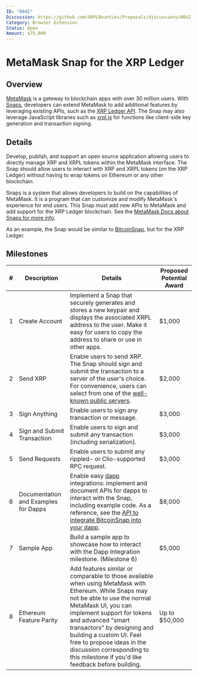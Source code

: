 ```yaml
---
ID: "0042"
Discussion: https://github.com/XRPLBounties/Proposals/discussions/0042
Category: Browser Extension
Status: Open
Amount: $75,000
---
```


# MetaMask Snap for the XRP Ledger

## Overview

[MetaMask](https://metamask.io/) is a gateway to blockchain apps with over 30 million users. With [Snaps](https://metamask.io/snaps/), developers can extend MetaMask to add additional features by leveraging existing APIs, such as the [XRP Ledger API](https://xrpl.org/public-api-methods.html). The Snap may also leverage JavaScript libraries such as [xrpl.js](https://github.com/XRPLF/xrpl.js) for functions like client-side key generation and transaction signing.

## Details

Develop, publish, and support an open source application allowing users to directly manage XRP and XRPL tokens within the MetaMask interface. The Snap should allow users to interact with XRP and XRPL tokens (on the XRP Ledger) without having to wrap tokens on Ethereum or any other blockchain.

Snaps is a system that allows developers to build on the capabilities of MetaMask. It is a program that can customize and modify MetaMask's experience for end users. This Snap must add new APIs to MetaMask and add support for the XRP Ledger blockchain. See the [MetaMask Docs about Snaps for more info](https://docs.metamask.io/guide/snaps.html).

As an example, the Snap would be similar to [BitcoinSnap](https://github.com/KeystoneHQ/btcsnap), but for the XRP Ledger.

## Milestones

| # | Description | Details | Proposed Potential Award |
| - | ----------- | ------- | ------------------------ |
| 1 | Create Account | Implement a Snap that securely generates and stores a new keypair and displays the associated XRPL address to the user. Make it easy for users to copy the address to share or use in other apps. | $1,000 |
| 2 | Send XRP | Enable users to send XRP. The Snap should sign and submit the transaction to a server of the user's choice. For convenience, users can select from one of the [well-known public servers](https://xrpl.org/public-servers.html). | $2,000 |
| 3 | Sign Anything | Enable users to sign any transaction or message. | $3,000 |
| 4 | Sign and Submit Transaction | Enable users to sign and submit any transaction (including serialization). | $3,000 |
| 5 | Send Requests | Enable users to submit any rippled- or Clio-supported RPC request. | $3,000 |
| 6 | Documentation and Examples for Dapps | Enable easy [dapp](https://en.wikipedia.org/wiki/Decentralized_application) integrations: implement and document APIs for dapps to interact with the Snap, including example code. As a reference, see the [API to integrate BitcoinSnap into your dapp](https://github.com/KeystoneHQ/btcsnap/tree/master/packages/snap). | $8,000 |
| 7 | Sample App | Build a sample app to showcase how to interact with the Dapp Integration milestone. (Milestone 6) | $5,000 |
| 8 | Ethereum Feature Parity | Add features similar or comparable to those available when using MetaMask with Ethereum. While Snaps may not be able to use the normal MetaMask UI, you can implement support for tokens and advanced "smart transactors" by designing and building a custom UI. Feel free to propose ideas in the discussion corresponding to this milestone if you'd like feedback before building. | Up to $50,000 |
